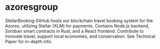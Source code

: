 # azoresgroup
 StellarBooking GitHub hosts our blockchain travel booking system for the Azores, utilizing Stellar (XLM) for payments. Contains Node.js backend, Soroban smart contracts in Rust, and a React frontend. Contribute to innovate travel, support local economies, and conservation. See Technical Paper for in-depth info.
